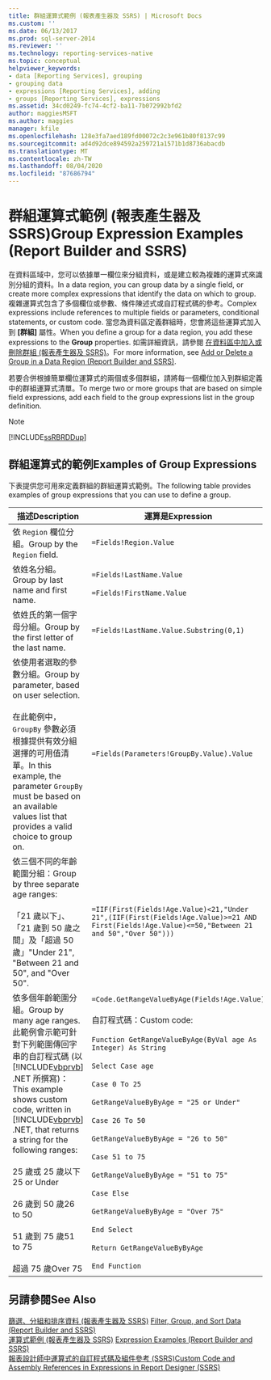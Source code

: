 ```yaml
---
title: 群組運算式範例 (報表產生器及 SSRS) | Microsoft Docs
ms.custom: ''
ms.date: 06/13/2017
ms.prod: sql-server-2014
ms.reviewer: ''
ms.technology: reporting-services-native
ms.topic: conceptual
helpviewer_keywords:
- data [Reporting Services], grouping
- grouping data
- expressions [Reporting Services], adding
- groups [Reporting Services], expressions
ms.assetid: 34cd0249-fc74-4cf2-ba11-7b072992bfd2
author: maggiesMSFT
ms.author: maggies
manager: kfile
ms.openlocfilehash: 128e3fa7aed189fd00072c2c3e961b80f8137c99
ms.sourcegitcommit: ad4d92dce894592a259721a1571b1d8736abacdb
ms.translationtype: MT
ms.contentlocale: zh-TW
ms.lasthandoff: 08/04/2020
ms.locfileid: "87686794"
---
```

# <a name="group-expression-examples-report-builder-and-ssrs"></a><span data-ttu-id="8d613-102">群組運算式範例 (報表產生器及 SSRS)</span><span class="sxs-lookup"><span data-stu-id="8d613-102">Group Expression Examples (Report Builder and SSRS)</span></span>
  <span data-ttu-id="8d613-103">在資料區域中，您可以依據單一欄位來分組資料，或是建立較為複雜的運算式來識別分組的資料。</span><span class="sxs-lookup"><span data-stu-id="8d613-103">In a data region, you can group data by a single field, or create more complex expressions that identify the data on which to group.</span></span> <span data-ttu-id="8d613-104">複雜運算式包含了多個欄位或參數、條件陳述式或自訂程式碼的參考。</span><span class="sxs-lookup"><span data-stu-id="8d613-104">Complex expressions include references to multiple fields or parameters, conditional statements, or custom code.</span></span> <span data-ttu-id="8d613-105">當您為資料區定義群組時，您會將這些運算式加入到 **[群組]** 屬性。</span><span class="sxs-lookup"><span data-stu-id="8d613-105">When you define a group for a data region, you add these expressions to the **Group** properties.</span></span> <span data-ttu-id="8d613-106">如需詳細資訊，請參閱 [在資料區中加入或刪除群組 &#40;報表產生器及 SSRS&#41;](add-or-delete-a-group-in-a-data-region-report-builder-and-ssrs.md)。</span><span class="sxs-lookup"><span data-stu-id="8d613-106">For more information, see [Add or Delete a Group in a Data Region &#40;Report Builder and SSRS&#41;](add-or-delete-a-group-in-a-data-region-report-builder-and-ssrs.md).</span></span>  
  
 <span data-ttu-id="8d613-107">若要合併根據簡單欄位運算式的兩個或多個群組，請將每一個欄位加入到群組定義中的群組運算式清單。</span><span class="sxs-lookup"><span data-stu-id="8d613-107">To merge two or more groups that are based on simple field expressions, add each field to the group expressions list in the group definition.</span></span>  
  
> [!NOTE]  
>  [!INCLUDE[ssRBRDDup](../../includes/ssrbrddup-md.md)]  
  
## <a name="examples-of-group-expressions"></a><span data-ttu-id="8d613-108">群組運算式的範例</span><span class="sxs-lookup"><span data-stu-id="8d613-108">Examples of Group Expressions</span></span>  
 <span data-ttu-id="8d613-109">下表提供您可用來定義群組的群組運算式範例。</span><span class="sxs-lookup"><span data-stu-id="8d613-109">The following table provides examples of group expressions that you can use to define a group.</span></span>  
  
|<span data-ttu-id="8d613-110">描述</span><span class="sxs-lookup"><span data-stu-id="8d613-110">Description</span></span>|<span data-ttu-id="8d613-111">運算是</span><span class="sxs-lookup"><span data-stu-id="8d613-111">Expression</span></span>|  
|-----------------|----------------|  
|<span data-ttu-id="8d613-112">依 `Region` 欄位分組。</span><span class="sxs-lookup"><span data-stu-id="8d613-112">Group by the `Region` field.</span></span>|`=Fields!Region.Value`|  
|<span data-ttu-id="8d613-113">依姓名分組。</span><span class="sxs-lookup"><span data-stu-id="8d613-113">Group by last name and first name.</span></span>|`=Fields!LastName.Value`<br /><br /> `=Fields!FirstName.Value`|  
|<span data-ttu-id="8d613-114">依姓氏的第一個字母分組。</span><span class="sxs-lookup"><span data-stu-id="8d613-114">Group by the first letter of the last name.</span></span>|`=Fields!LastName.Value.Substring(0,1)`|  
|<span data-ttu-id="8d613-115">依使用者選取的參數分組。</span><span class="sxs-lookup"><span data-stu-id="8d613-115">Group by parameter, based on user selection.</span></span><br /><br /> <span data-ttu-id="8d613-116">在此範例中， `GroupBy` 參數必須根據提供有效分組選擇的可用值清單。</span><span class="sxs-lookup"><span data-stu-id="8d613-116">In this example, the parameter `GroupBy` must be based on an available values list that provides a valid choice to group on.</span></span>|`=Fields(Parameters!GroupBy.Value).Value`|  
|<span data-ttu-id="8d613-117">依三個不同的年齡範圍分組：</span><span class="sxs-lookup"><span data-stu-id="8d613-117">Group by three separate age ranges:</span></span><br /><br /> <span data-ttu-id="8d613-118">「21 歲以下」、「21 歲到 50 歲之間」及「超過 50 歲」</span><span class="sxs-lookup"><span data-stu-id="8d613-118">"Under 21", "Between 21 and 50", and "Over 50".</span></span>|`=IIF(First(Fields!Age.Value)<21,"Under 21",(IIF(First(Fields!Age.Value)>=21 AND First(Fields!Age.Value)<=50,"Between 21 and 50","Over 50")))`|  
|<span data-ttu-id="8d613-119">依多個年齡範圍分組。</span><span class="sxs-lookup"><span data-stu-id="8d613-119">Group by many age ranges.</span></span> <span data-ttu-id="8d613-120">此範例會示範可針對下列範圍傳回字串的自訂程式碼 (以 [!INCLUDE[vbprvb](../../includes/vbprvb-md.md)] .NET 所撰寫)：</span><span class="sxs-lookup"><span data-stu-id="8d613-120">This example shows custom code, written in [!INCLUDE[vbprvb](../../includes/vbprvb-md.md)] .NET, that returns a string for the following ranges:</span></span><br /><br /> <span data-ttu-id="8d613-121">25 歲或 25 歲以下</span><span class="sxs-lookup"><span data-stu-id="8d613-121">25 or Under</span></span><br /><br /> <span data-ttu-id="8d613-122">26 歲到 50 歲</span><span class="sxs-lookup"><span data-stu-id="8d613-122">26 to 50</span></span><br /><br /> <span data-ttu-id="8d613-123">51 歲到 75 歲</span><span class="sxs-lookup"><span data-stu-id="8d613-123">51 to 75</span></span><br /><br /> <span data-ttu-id="8d613-124">超過 75 歲</span><span class="sxs-lookup"><span data-stu-id="8d613-124">Over 75</span></span>|`=Code.GetRangeValueByAge(Fields!Age.Value)`<br /><br /> <span data-ttu-id="8d613-125">自訂程式碼：</span><span class="sxs-lookup"><span data-stu-id="8d613-125">Custom code:</span></span><br /><br /> `Function GetRangeValueByAge(ByVal age As Integer) As String`<br /><br /> `Select Case age`<br /><br /> `Case 0 To 25`<br /><br /> `GetRangeValueByByAge = "25 or Under"`<br /><br /> `Case 26 To 50`<br /><br /> `GetRangeValueByByAge = "26 to 50"`<br /><br /> `Case 51 to 75`<br /><br /> `GetRangeValueByByAge = "51 to 75"`<br /><br /> `Case Else`<br /><br /> `GetRangeValueByByAge = "Over 75"`<br /><br /> `End Select`<br /><br /> `Return GetRangeValueByByAge`<br /><br /> `End Function`|  
  
## <a name="see-also"></a><span data-ttu-id="8d613-126">另請參閱</span><span class="sxs-lookup"><span data-stu-id="8d613-126">See Also</span></span>  
 <span data-ttu-id="8d613-127">[篩選、分組和排序資料 &#40;報表產生器及 SSRS&#41;](filter-group-and-sort-data-report-builder-and-ssrs.md) </span><span class="sxs-lookup"><span data-stu-id="8d613-127">[Filter, Group, and Sort Data &#40;Report Builder and SSRS&#41;](filter-group-and-sort-data-report-builder-and-ssrs.md) </span></span>  
 <span data-ttu-id="8d613-128">[運算式範例 &#40;報表產生器及 SSRS&#41;](expression-examples-report-builder-and-ssrs.md) </span><span class="sxs-lookup"><span data-stu-id="8d613-128">[Expression Examples &#40;Report Builder and SSRS&#41;](expression-examples-report-builder-and-ssrs.md) </span></span>  
 [<span data-ttu-id="8d613-129">報表設計師中運算式的自訂程式碼及組件參考 &#40;SSRS&#41;</span><span class="sxs-lookup"><span data-stu-id="8d613-129">Custom Code and Assembly References in Expressions in Report Designer &#40;SSRS&#41;</span></span>](custom-code-and-assembly-references-in-expressions-in-report-designer-ssrs.md)  
  
  
